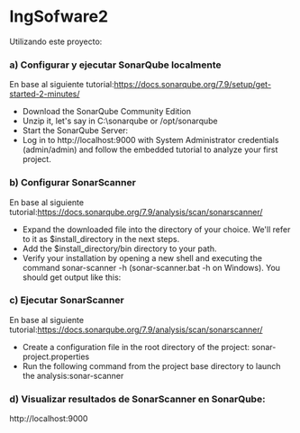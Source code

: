 # IngSofware2
Utilizando este proyecto:
### a) Configurar y ejecutar SonarQube localmente
   En base al siguiente tutorial:https://docs.sonarqube.org/7.9/setup/get-started-2-minutes/
   + Download the SonarQube Community Edition
   + Unzip it, let's say in C:\sonarqube or /opt/sonarqube
   + Start the SonarQube Server:
   + Log in to http://localhost:9000 with System Administrator credentials (admin/admin) and follow the embedded tutorial to analyze your first project.


### b) Configurar SonarScanner
   En base al siguiente tutorial:https://docs.sonarqube.org/7.9/analysis/scan/sonarscanner/
   + Expand the downloaded file into the directory of your choice. We'll refer to it as $install_directory in the next steps.
   + Add the $install_directory/bin directory to your path.
   + Verify your installation by opening a new shell and executing the command sonar-scanner -h (sonar-scanner.bat -h on Windows). You should get output like this:
   

### c) Ejecutar SonarScanner
   En base al siguiente tutorial:https://docs.sonarqube.org/7.9/analysis/scan/sonarscanner/
   + Create a configuration file in the root directory of the project: sonar-project.properties
   + Run the following command from the project base directory to launch the analysis:sonar-scanner

### d) Visualizar resultados de SonarScanner en SonarQube:
   http://localhost:9000
